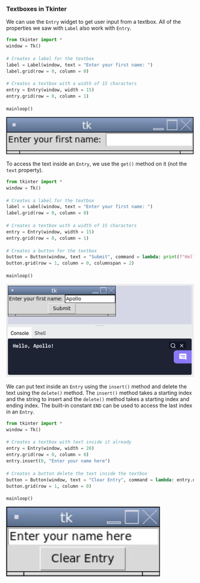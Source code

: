 ### Textboxes in Tkinter

We can use the `Entry` widget to get user input from a textbox. All of the properties we saw with `Label` also work with `Entry`.

```python
from tkinter import *
window = Tk()

# Creates a label for the textbox
label = Label(window, text = "Enter your first name: ")
label.grid(row = 0, column = 0)

# Creates a textbox with a width of 15 characters
entry = Entry(window, width = 15)
entry.grid(row = 0, column = 1)

mainloop()
```

![](../Images/Tk_Entry_1.png)

To access the text inside an `Entry`, we use the `get()` method on it (not the `text` property).

```python
from tkinter import *
window = Tk()

# Creates a label for the textbox
label = Label(window, text = "Enter your first name: ")
label.grid(row = 0, column = 0)

# Creates a textbox with a width of 15 characters
entry = Entry(window, width = 15)
entry.grid(row = 0, column = 1)

# Creates a button for the textbox
button = Button(window, text = "Submit", command = lambda: print(f"Hello, {entry.get()}!"))
button.grid(row = 1, column = 0, columnspan = 2)

mainloop()
```

![](../Images/Tk_Entry_2.png)

We can put text inside an `Entry` using the `insert()` method and delete the text using the `delete()` method. The `insert()` method takes a starting index and the string to insert and the `delete()` method takes a starting index and ending index. The built-in constant `END` can be used to access the last index in an `Entry`.

```python
from tkinter import *
window = Tk()

# Creates a textbox with text inside it already
entry = Entry(window, width = 20)
entry.grid(row = 0, column = 0)
entry.insert(0, "Enter your name here")

# Creates a button delete the text inside the textbox
button = Button(window, text = "Clear Entry", command = lambda: entry.delete(0, END))
button.grid(row = 1, column = 0)

mainloop()
```

![](../Images/Tk_Entry_3.png)


